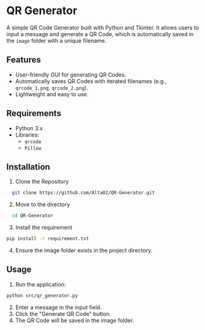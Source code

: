 # QR Generator
A simple QR Code Generator built with Python and Tkinter. It allows users to input a message and generate a QR Code, which is automatically saved in the `image` folder with a unique filename.

## Features
- User-friendly GUI for generating QR Codes.
- Automatically saves QR Codes with iterated filenames (e.g., `qrcode_1.png`, `qrcode_2.png`).
- Lightweight and easy to use.

## Requirements
- Python 3.x
- Libraries:
  - `qrcode`
  - `Pillow`

## Installation
1. Clone the Repository 
```bash
  git clone https://github.com/Alta02/QR-Generator.git
```
2. Move to the directory
```bash
  cd QR-Generator
```
3. Install the requirement
```bash
pip install -r requirement.txt
```
4. Ensure the image folder exists in the project directory.

## Usage
1. Run the application:
```bash
python src/qr_generator.py
```
2. Enter a message in the input field.
3. Click the "Generate QR Code" button.
4. The QR Code will be saved in the image folder.
